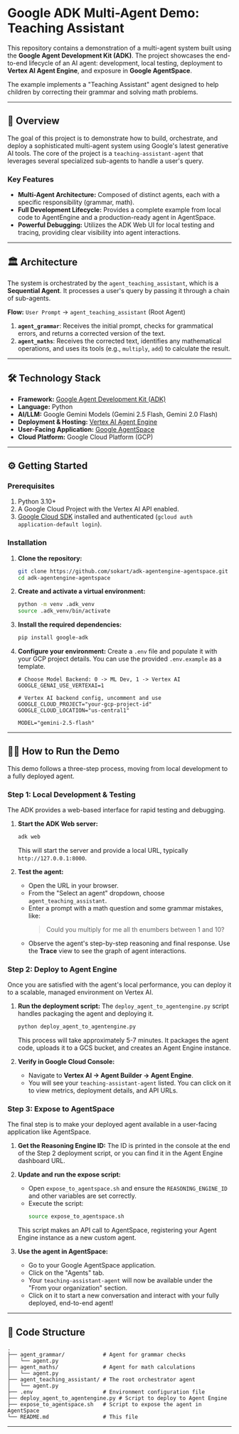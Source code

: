 # Google ADK Multi-Agent Demo: Teaching Assistant

This repository contains a demonstration of a multi-agent system built using the **Google Agent Development Kit (ADK)**. The project showcases the end-to-end lifecycle of an AI agent: development, local testing, deployment to **Vertex AI Agent Engine**, and exposure in **Google AgentSpace**.

The example implements a "Teaching Assistant" agent designed to help children by correcting their grammar and solving math problems.

---

## 🚀 Overview

The goal of this project is to demonstrate how to build, orchestrate, and deploy a sophisticated multi-agent system using Google's latest generative AI tools. The core of the project is a `teaching-assistant-agent` that leverages several specialized sub-agents to handle a user's query.

### Key Features

- **Multi-Agent Architecture:** Composed of distinct agents, each with a specific responsibility (grammar, math).
- **Full Development Lifecycle:** Provides a complete example from local code to AgentEngine and a production-ready agent in AgentSpace.
- **Powerful Debugging:** Utilizes the ADK Web UI for local testing and tracing, providing clear visibility into agent interactions.

---

## 🏛️ Architecture

The system is orchestrated by the `agent_teaching_assistant`, which is a **Sequential Agent**. It processes a user's query by passing it through a chain of sub-agents.

**Flow:**
`User Prompt` -> `agent_teaching_assistant` (Root Agent)
1.  **`agent_grammar`**: Receives the initial prompt, checks for grammatical errors, and returns a corrected version of the text.
2.  **`agent_maths`**: Receives the corrected text, identifies any mathematical operations, and uses its tools (e.g., `multiply`, `add`) to calculate the result.



---

## 🛠️ Technology Stack

- **Framework:** [Google Agent Development Kit (ADK)](https://cloud.google.com/vertex-ai/docs/agent-builder/agents/adk/overview)
- **Language:** Python
- **AI/LLM:** Google Gemini Models (Gemini 2.5 Flash, Gemini 2.0 Flash)
- **Deployment & Hosting:** [Vertex AI Agent Engine](https://cloud.google.com/vertex-ai/docs/agent-builder/agent-engine/overview)
- **User-Facing Application:** [Google AgentSpace](https://blog.google/technology/ai/google-io-2024-gemini-agent-ai-assistant/)
- **Cloud Platform:** Google Cloud Platform (GCP)

---

## ⚙️ Getting Started

### Prerequisites

1.  Python 3.10+
2.  A Google Cloud Project with the Vertex AI API enabled.
3.  [Google Cloud SDK](https://cloud.google.com/sdk/docs/install) installed and authenticated (`gcloud auth application-default login`).

### Installation

1.  **Clone the repository:**
    ```bash
    git clone https://github.com/sokart/adk-agentengine-agentspace.git
    cd adk-agentengine-agentspace
    ```

2.  **Create and activate a virtual environment:**
    ```bash
    python -m venv .adk_venv
    source .adk_venv/bin/activate
    ```

3.  **Install the required dependencies:**
    ```bash
    pip install google-adk
    ```

4.  **Configure your environment:**
    Create a `.env` file and populate it with your GCP project details. You can use the provided `.env.example` as a template.
    ```env
    # Choose Model Backend: 0 -> ML Dev, 1 -> Vertex AI
    GOOGLE_GENAI_USE_VERTEXAI=1

    # Vertex AI backend config, uncomment and use
    GOOGLE_CLOUD_PROJECT="your-gcp-project-id"
    GOOGLE_CLOUD_LOCATION="us-central1"

    MODEL="gemini-2.5-flash"
    ```

---

## 🏃‍♀️ How to Run the Demo

This demo follows a three-step process, moving from local development to a fully deployed agent.

### Step 1: Local Development & Testing

The ADK provides a web-based interface for rapid testing and debugging.

1.  **Start the ADK Web server:**
    ```bash
    adk web
    ```
    This will start the server and provide a local URL, typically `http://127.0.0.1:8000`.

2.  **Test the agent:**
    - Open the URL in your browser.
    - From the "Select an agent" dropdown, choose `agent_teaching_assistant`.
    - Enter a prompt with a math question and some grammar mistakes, like:
      > Could you multiply for me all th enumbers between 1 and 10?
    - Observe the agent's step-by-step reasoning and final response. Use the **Trace** view to see the graph of agent interactions.


### Step 2: Deploy to Agent Engine

Once you are satisfied with the agent's local performance, you can deploy it to a scalable, managed environment on Vertex AI.

1.  **Run the deployment script:**
    The `deploy_agent_to_agentengine.py` script handles packaging the agent and deploying it.
    ```bash
    python deploy_agent_to_agentengine.py
    ```
    This process will take approximately 5-7 minutes. It packages the agent code, uploads it to a GCS bucket, and creates an Agent Engine instance.

2.  **Verify in Google Cloud Console:**
    - Navigate to **Vertex AI -> Agent Builder -> Agent Engine**.
    - You will see your `teaching-assistant-agent` listed. You can click on it to view metrics, deployment details, and API URLs.


### Step 3: Expose to AgentSpace

The final step is to make your deployed agent available in a user-facing application like AgentSpace.

1.  **Get the Reasoning Engine ID:**
    The ID is printed in the console at the end of the Step 2 deployment script, or you can find it in the Agent Engine dashboard URL.

2.  **Update and run the expose script:**
    - Open `expose_to_agentspace.sh` and ensure the `REASONING_ENGINE_ID` and other variables are set correctly.
    - Execute the script:
      ```bash
      source expose_to_agentspace.sh
      ```
    This script makes an API call to AgentSpace, registering your Agent Engine instance as a new custom agent.

3.  **Use the agent in AgentSpace:**
    - Go to your Google AgentSpace application.
    - Click on the "Agents" tab.
    - Your `teaching-assistant-agent` will now be available under the "From your organization" section.
    - Click on it to start a new conversation and interact with your fully deployed, end-to-end agent!

---

## 📂 Code Structure

```
.
├── agent_grammar/            # Agent for grammar checks
│   └── agent.py
├── agent_maths/              # Agent for math calculations
│   └── agent.py
├── agent_teaching_assistant/ # The root orchestrator agent
│   └── agent.py
├── .env                      # Environment configuration file
├── deploy_agent_to_agentengine.py # Script to deploy to Agent Engine
├── expose_to_agentspace.sh   # Script to expose the agent in AgentSpace
└── README.md                 # This file
```

---
